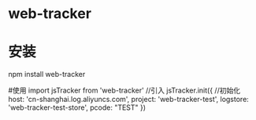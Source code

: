 # web-tracker

# 安装
npm install web-tracker

#使用
import jsTracker from 'web-tracker' //引入
jsTracker.init({ //初始化
      host: 'cn-shanghai.log.aliyuncs.com',
      project: 'web-tracker-test',
      logstore: 'web-tracker-test-store',
      pcode: "TEST"
  })
